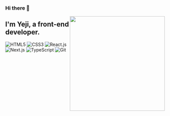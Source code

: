 ### Hi there 👋 

<img align='right' src='https://user-images.githubusercontent.com/84209266/221187228-d7e319b9-f0ca-4c26-b074-e6f00ee8a6f0.png' width='300' />
<h2> I'm Yeji, a front-end developer.</h2>

![HTML5](https://img.shields.io/badge/HTML5-red?style=plastic&logo)
![CSS3](https://img.shields.io/badge/CSS3-57a5ff?style=plastic&logo)
![React.js](https://img.shields.io/badge/React.js-blue?style=plastic&logo)
![Next.js](https://img.shields.io/badge/Next.js-11a800?style=plastic&logo)
![TypeScript](https://img.shields.io/badge/TypeScript-0f1bff?style=plastic&logo)
![Git](https://img.shields.io/badge/Git-red?style=plastic&logo)

<!--
**namYeJi9q/namYeJi9q** is a ✨ _special_ ✨ repository because its `README.md` (this file) appears on your GitHub profile.

Here are some ideas to get you started:

- 🔭 I’m currently working on ...
- 🌱 I’m currently learning ...
- 👯 I’m looking to collaborate on ...
- 🤔 I’m looking for help with ...
- 💬 Ask me about ...
- 📫 How to reach me: ...
- 😄 Pronouns: ...
- ⚡ Fun fact: ...
-->
